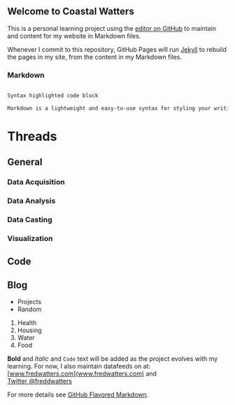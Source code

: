 ## Welcome to Coastal Watters

This is a personal learning project using the [editor on GitHub](https://github.com/nursethestrings/nursethestrings.github.io/edit/master/README.md) to maintain and content for my website in Markdown files.

Whenever I commit to this repository, GitHub Pages will run [Jekyll](https://jekyllrb.com/) to rebuild the pages in my site, from the content in my Markdown files.

### Markdown
```markdown

Syntax highlighted code block

Markdown is a lightweight and easy-to-use syntax for styling your writing. It includes conventions for
```
# Threads
## General
### Data Acquisition
### Data Analysis
### Data Casting
### Visualization
## Code
## Blog

- Projects
- Random

1. Health
2. Housing
3. Water
4. Food


**Bold** and _Italic_ and `Code` text will be added as the project evolves with my learning. For now, I also maintain datafeeds on at:  
[www.fredwatters.com](www.fredwatters.com)
and  
[Twitter @freddwatters](http://twitter.com/freddwatters)

For more details see [GitHub Flavored Markdown](https://guides.github.com/features/mastering-markdown/).
